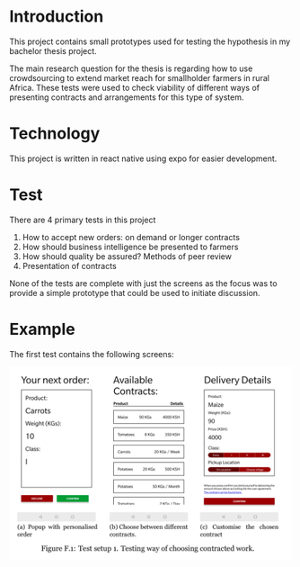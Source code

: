 
# Introduction
This project contains small prototypes used for testing the hypothesis in my bachelor thesis project.

The main research question for the thesis is regarding how to use crowdsourcing to extend market reach for smallholder farmers in rural Africa. These tests were used to check viability of different ways of presenting contracts and arrangements for this type of system.


# Technology
This project is written in react native using expo for easier development.

# Test
There are 4 primary tests in this project

1. How to accept new orders: on demand or longer contracts
2. How should business intelligence be presented to farmers
3. How should quality be assured? Methods of peer review
4. Presentation of contracts

None of the tests are complete with just the screens as the focus was to provide a simple prototype that could be used to initiate discussion.

# Example
The first test contains the following screens:

![prototype 1](doc/img/test_1.png)
